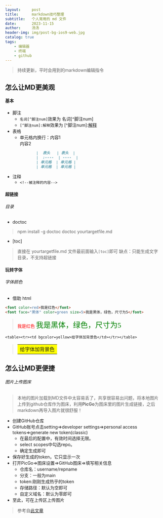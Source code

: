```yaml
---
layout:     post
title:      markdown技巧整理
subtitle:   个人常用的 md 文件
date:       2023-11-15
author:     汤汤
header-img: img/post-bg-ios9-web.jpg
catalog: true
tags:
    - 编辑器
    - 终端
    - github
---
```


>持续更新，平时会用到的markdown编辑指令

## 怎么让MD更美观
#### 基本
+ 脚注
  + `名词[^脚注num]`效果为 名词[^脚注num]
  + `[^脚注num]:解释`效果为 [^脚注num]:<u>解释</u>
+ 表格
  + 单元格内换行：内容1<br>内容2
```markdown
              |  表头   | 表头  |
              |  :----  | ----  |
              | 单元格  | 单元格 |
              | 单元格  | 单元格 |
```
+ 注释
  + `<!--被注释的内容-->` 
#### 超链接 
###### 目录 
+ doctoc
> npm install -g doctoc
> doctoc yourtargetfile.md
+ [toc]
> 直接在 yourtargetfile.md 文件最前面输入`[toc]`即可
> 缺点：只能生成文字目录，不支持超链接
#### 玩转字体 
###### 字体颜色
+ 借助 html 
```html
<font color=red>我是红色</font>
<font face="黑体" color=green size=5>我是黑体，绿色，尺寸为5</font>
```
> <font color=red>我是红色</font>
> <font face="黑体" color=green size=5>我是黑体，绿色，尺寸为5</font>

`<table><tr><td bgcolor=yellow>给字体加背景色</td></tr></table>
`
> <table><tr><td bgcolor=yellow>给字体加背景色</td></tr></table>



## 怎么让MD更便捷
###### 图片上传图床
> 本地的图片加载到MD文件中太容易丢了，共享很容易出问题，将本地图片上传到github仓库作为图床，利用**PicGo**为图床里的图片生成链接，之后markdown再导入图片就很舒服！
+ 创建GitHub仓库
+ GitHub账号点击setting$\Rightarrow$developer settings$\Rightarrow$personal access tokens$\Rightarrow$generate new token(classic)
  + 在最后的配置中，有效时间选择无限。
  + select scopes中勾选repo。
  + 确定生成即可
+ 保存好生成的token，它只显示一次
+ 打开PicGo$\Rightarrow$图床设置$\Rightarrow$GitHub图床$\Rightarrow$填写相关信息
  + 仓库名：username/repname
  + 分支：一般为main
  + token:刚刚生成热乎的token
  + 存储路径：默认为空即可
  + 自定义域名：默认为零即可
+ 至此，可在上传区上传图片
> 参考自[此文章](https://zhuanlan.zhihu.com/p/353775844)

